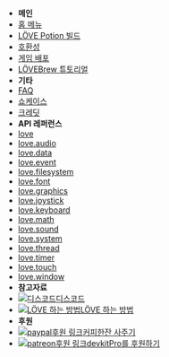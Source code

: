 - **메인**
- [홈 메뉴](ko-kr/)
- [LÖVE Potion 빌드](ko-kr/building)
- [호환성](ko-kr/compatibility)
- [게임 배포](ko-kr/packaging)
- [LÖVEBrew 튜토리얼](ko-kr/lovebrew)
- **기타**
- [FAQ](ko-kr/faq)
- [쇼케이스](ko-kr/showcase)
- [크레딧](ko-kr/credits)
- **API 레퍼런스**
- [love](ko-kr/api/love)
- [love.audio](ko-kr/api/audio)
- [love.data](ko-kr/api/data)
- [love.event](ko-kr/api/event)
- [love.filesystem](ko-kr/api/filesystem)
- [love.font](ko-kr/api/font)
- [love.graphics](ko-kr/api/graphics)
- [love.joystick](ko-kr/api/joystick)
- [love.keyboard](ko-kr/api/keyboard)
- [love.math](ko-kr/api/math)
- [love.sound](ko-kr/api/sound)
- [love.system](ko-kr/api/system)
- [love.thread](ko-kr/api/thread)
- [love.timer](ko-kr/api/timer)
- [love.touch](ko-kr/api/touch)
- [love.window](ko-kr/api/window)
- **참고자료**
- [![디스코드](https://icongr.am/simple/discord.svg?colored&size=16)디스코드](https://discord.gg/ggbKkhc)
- [![LÖVE 하는 방법](https://icongr.am/simple/readthedocs.svg?colored&size=16)LÖVE 하는 방법](https://sheepolution.com/learn/book/contents)
- **후원**
- [![paypal후원 링크](https://icongr.am/simple/buymeacoffee.svg?colored&size=16)커피한잔 사주기](https://paypal.me/TurtleP)
- [![patreon후원 링크](https://icongr.am/simple/patreon.svg?colored&size=16)devkitPro를 후원하기](https://www.patreon.com/devkitPro)
